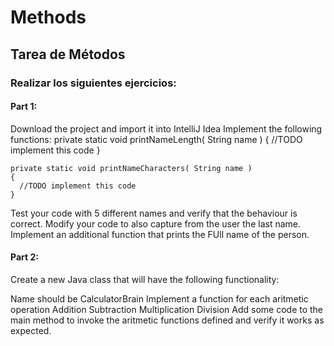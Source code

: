# Methods
## Tarea de Métodos
### Realizar los siguientes ejercicios:
#### Part 1:
Download the project and import it into IntelliJ Idea
Implement the following functions:
    private static void printNameLength( String name )
    {
      //TODO implement this code
    }

    private static void printNameCharacters( String name )
    {
      //TODO implement this code
    }
Test your code with 5 different names and verify that the behaviour is correct.
Modify your code to also capture from the user the last name.
Implement an additional function that prints the FUll name of the person.
#### Part 2:
Create a new Java class that will have the following functionality:

Name should be CalculatorBrain
Implement a function for each aritmetic operation
Addition
Subtraction
Multiplication
Division
Add some code to the main method to invoke the aritmetic functions defined and verify it works as expected.
